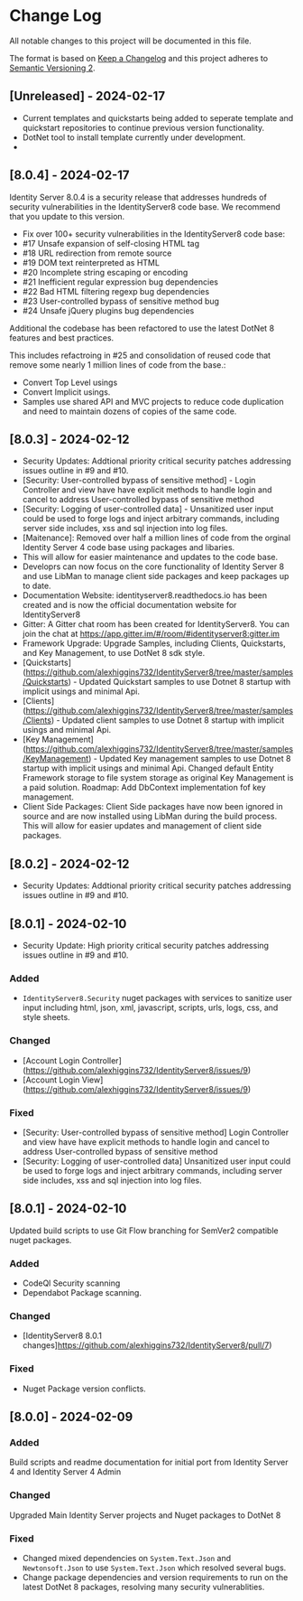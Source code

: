 # Change Log
All notable changes to this project will be documented in this file.
 
The format is based on [Keep a Changelog](http://keepachangelog.com/)
and this project adheres to [Semantic Versioning 2](http://semver.org/).
 
## [Unreleased] - 2024-02-17

- Current templates and quickstarts being added to seperate template and quickstart repositories to continue previous version functionality.
- DotNet tool to install template currently under development.
- 
## [8.0.4] - 2024-02-17

Identity Server 8.0.4 is a security release that addresses hundreds of security vulnerabilities in the IdentityServer8 code base. We recommend that you update to this version.

- Fix over 100+ security vulnerabilities in the IdentityServer8 code base:
 - #17 Unsafe expansion of self-closing HTML tag
 - #18 URL redirection from remote source
 - #19 DOM text reinterpreted as HTML
 - #20 Incomplete string escaping or encoding
 - #21 Inefficient regular expression bug dependencies
 - #22 Bad HTML filtering regexp bug dependencies
 - #23 User-controlled bypass of sensitive method bug
 - #24 Unsafe jQuery plugins bug dependencies

Additional the codebase has been refactored to use the latest DotNet 8 features and best practices. 

This includes refactroing in #25 and consolidation of reused code that remove some nearly 1 million lines of code from the base.:
- Convert Top Level usings
- Convert Implicit usings.
- Samples use shared API and MVC projects to reduce code duplication and need to maintain dozens of copies of the same code.

## [8.0.3] - 2024-02-12

- Security Updates: Addtional priority critical security patches addressing issues outline in #9 and #10.
 - [Security: User-controlled bypass of sensitive method] - Login Controller and view have have explicit methods to handle login and cancel to address User-controlled bypass of sensitive method
 - [Security: Logging of user-controlled data] - Unsanitized user input could be used to forge logs and inject arbitrary commands, including server side includes, xss and sql injection into log files.
- [Maitenance]: Removed over half a million lines of code from the orginal Identity Server 4 code base using packages and libaries.
 - This will allow for easier maintenance and updates to the code base.
 - Developrs can now focus on the core functionality of Identity Server 8 and use LibMan to manage client side packages and keep packages up to date.
- Documentation Website: identityserver8.readthedocs.io has been created and is now the official documentation website for IdentityServer8
- Gitter: A Gitter chat room has been created for IdentityServer8. You can join the chat at https://app.gitter.im/#/room/#identityserver8:gitter.im
- Framework Upgrade: Upgrade Samples, including Clients, Quickstarts, and Key Management, to use DotNet 8 sdk style.
- [Quickstarts] (https://github.com/alexhiggins732/IdentityServer8/tree/master/samples/Quickstarts) - Updated Quickstart samples to use Dotnet 8 startup with implicit usings and minimal Api.
- [Clients] (https://github.com/alexhiggins732/IdentityServer8/tree/master/samples/Clients) - Updated client samples to use Dotnet 8 startup with implicit usings and minimal Api.
- [Key Management] (https://github.com/alexhiggins732/IdentityServer8/tree/master/samples/KeyManagement) - Updated Key management samples to use Dotnet 8 startup with implicit usings and minimal Api. Changed default Entity Framework storage to file system storage as original Key Management is a paid solution. Roadmap: Add DbContext implementation fof key management.
- Client Side Packages: Client Side packages have now been ignored in source and are now installed using LibMan during the build process. This will allow for easier updates and management of client side packages.

## [8.0.2] - 2024-02-12

- Security Updates: Addtional priority critical security patches addressing issues outline in #9 and #10.

## [8.0.1] - 2024-02-10
 
- Security Update: High priority critical security patches addressing issues outline in #9 and #10.

 
### Added
- `IdentityServer8.Security` nuget packages with services to sanitize user input including html, json, xml, javascript, scripts, urls, logs, css, and style sheets.

### Changed
- [Account Login Controller] (https://github.com/alexhiggins732/IdentityServer8/issues/9) 
- [Account Login View] (https://github.com/alexhiggins732/IdentityServer8/issues/9)  
 
### Fixed
- [Security: User-controlled bypass of sensitive method]
  Login Controller and view have have explicit methods to handle login and cancel to address User-controlled bypass of sensitive method
- [Security: Logging of user-controlled data]
  Unsanitized user input could be used to forge logs and inject arbitrary commands, including server side includes, xss and sql injection into log files.
  
## [8.0.1] - 2024-02-10
  
Updated build scripts to use Git Flow branching for SemVer2 compatible nuget packages.
 
### Added

- CodeQl Security scanning
- Dependabot Package scanning. 
### Changed
  
- [IdentityServer8 8.0.1 changes]https://github.com/alexhiggins732/IdentityServer8/pull/7) 

### Fixed
 
- Nuget Package version conflicts.
 
## [8.0.0] - 2024-02-09
 
### Added
Build scripts and readme documentation for initial port from Identity Server 4 and Identity Server 4 Admin   
### Changed
Upgraded Main Identity Server projects and Nuget packages to DotNet 8 
### Fixed
 
- Changed mixed dependencies on `System.Text.Json` and `Newtonsoft.Json` to use `System.Text.Json` which resolved several bugs.
- Change package dependencies and version requirements to run on the latest DotNet 8 packages, resolving many security vulnerablities.